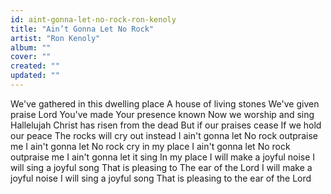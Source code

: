 ```yaml
---
id: aint-gonna-let-no-rock-ron-kenoly
title: "Ain’t Gonna Let No Rock"
artist: "Ron Kenoly"
album: ""
cover: ""
created: ""
updated: ""
---
```


We've gathered in this dwelling place
A house of living stones
We've given praise Lord
You've made Your presence known
Now we worship and sing
Hallelujah
Christ has risen from the dead
But if our praises cease
If we hold our peace
The rocks will cry out instead
I ain't gonna let
No rock outpraise me
I ain't gonna let
No rock cry in my place
I ain't gonna let
No rock outpraise me
I ain't gonna let it sing
In my place
I will make a joyful noise
I will sing a joyful song
That is pleasing to
The ear of the Lord
I will make a joyful noise
I will sing a joyful song
That is pleasing to the ear of the Lord
